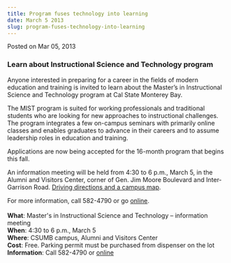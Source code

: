 ```yaml
---
title: Program fuses technology into learning
date: March 5 2013
slug: program-fuses-technology-into-learning
---
```


 



<span class="date">Posted on Mar 05, 2013    </span>
<h3>Learn about Instructional Science and Technology program</h3>
<p>Anyone interested in preparing for a career in the fields of
modern education and training is invited to learn about the
Master&#x2019;s in Instructional Science and Technology program at Cal
State Monterey Bay.</p>
<p>The MIST program is suited for working professionals and
traditional students who are looking for new approaches to
instructional challenges. The program integrates a few on-campus
seminars with primarily online classes and enables graduates to
advance in their careers and to assume leadership roles in
education and training.</p>
<p>Applications are now being accepted for the 16-month program
that begins this fall.</p>
<p>An information meeting will be held from 4:30 to 6 p.m., March
5, in the Alumni and Visitors Center, corner of Gen. Jim Moore
Boulevard and Inter-Garrison Road. <a href="https://csumb.edu/map" rel="nofollow">Driving directions and a campus map</a>.</p>
<p>For more information, call 582-4790 or go <a href="https://csumb.edu/mist" rel="nofollow">online</a>.<br>
<br>
<strong>What</strong>: Master&apos;s in Instructional Science and
Technology &#x2013; information meeting<br>
<strong>When</strong>: 4:30 to 6 p.m., March 5<br>
<strong>Where</strong>: CSUMB campus, Alumni and Visitors
Center<br>
<strong>Cost</strong>: Free. Parking permit must be purchased from
dispenser on the lot<br>
<strong>Information</strong>: Call 582-4790 or <a href="https://csumb.edu/mist" rel="nofollow">online</a>&#xA0;<br>
&#xA0;</br></br></br></br></br></br></br></p>





```
